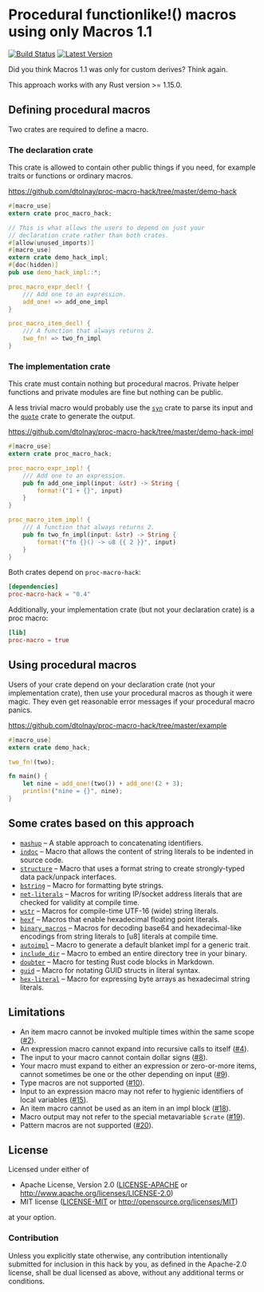Procedural functionlike!() macros using only Macros 1.1
=======================================================

[![Build Status](https://api.travis-ci.org/dtolnay/proc-macro-hack.svg?branch=master)](https://travis-ci.org/dtolnay/proc-macro-hack)
[![Latest Version](https://img.shields.io/crates/v/proc-macro-hack.svg)](https://crates.io/crates/proc-macro-hack)

Did you think Macros 1.1 was only for custom derives? Think again.

This approach works with any Rust version >= 1.15.0.

## Defining procedural macros

Two crates are required to define a macro.

### The declaration crate

This crate is allowed to contain other public things if you need, for example
traits or functions or ordinary macros.

https://github.com/dtolnay/proc-macro-hack/tree/master/demo-hack

```rust
#[macro_use]
extern crate proc_macro_hack;

// This is what allows the users to depend on just your
// declaration crate rather than both crates.
#[allow(unused_imports)]
#[macro_use]
extern crate demo_hack_impl;
#[doc(hidden)]
pub use demo_hack_impl::*;

proc_macro_expr_decl! {
    /// Add one to an expression.
    add_one! => add_one_impl
}

proc_macro_item_decl! {
    /// A function that always returns 2.
    two_fn! => two_fn_impl
}
```

### The implementation crate

This crate must contain nothing but procedural macros. Private helper functions
and private modules are fine but nothing can be public.

A less trivial macro would probably use the [`syn`] crate to parse its input and
the [`quote`] crate to generate the output.

[`syn`]: https://github.com/dtolnay/syn
[`quote`]: https://github.com/dtolnay/quote

https://github.com/dtolnay/proc-macro-hack/tree/master/demo-hack-impl

```rust
#[macro_use]
extern crate proc_macro_hack;

proc_macro_expr_impl! {
    /// Add one to an expression.
    pub fn add_one_impl(input: &str) -> String {
        format!("1 + {}", input)
    }
}

proc_macro_item_impl! {
    /// A function that always returns 2.
    pub fn two_fn_impl(input: &str) -> String {
        format!("fn {}() -> u8 {{ 2 }}", input)
    }
}
```

Both crates depend on `proc-macro-hack`:

```toml
[dependencies]
proc-macro-hack = "0.4"
```

Additionally, your implementation crate (but not your declaration crate) is a
proc macro:

```toml
[lib]
proc-macro = true
```

## Using procedural macros

Users of your crate depend on your declaration crate (not your implementation
crate), then use your procedural macros as though it were magic. They even get
reasonable error messages if your procedural macro panics.

https://github.com/dtolnay/proc-macro-hack/tree/master/example

```rust
#[macro_use]
extern crate demo_hack;

two_fn!(two);

fn main() {
    let nine = add_one!(two()) + add_one!(2 + 3);
    println!("nine = {}", nine);
}
```

## Some crates based on this approach

- [`mashup`] – A stable approach to concatenating identifiers.
- [`indoc`] – Macro that allows the content of string literals to be indented in
  source code.
- [`structure`] – Macro that uses a format string to create strongly-typed data
  pack/unpack interfaces.
- [`bstring`] – Macro for formatting byte strings.
- [`net-literals`] – Macros for writing IP/socket address literals that are
  checked for validity at compile time.
- [`wstr`] – Macros for compile-time UTF-16 (wide) string literals.
- [`hexf`] – Macros that enable hexadecimal floating point literals.
- [`binary_macros`] – Macros for decoding base64 and hexadecimal-like encodings
  from string literals to [u8] literals at compile time.
- [`autoimpl`] – Macro to generate a default blanket impl for a generic trait.
- [`include_dir`] – Macro to embed an entire directory tree in your binary.
- [`doubter`] – Macro for testing Rust code blocks in Markdown.
- [`guid`] – Macro for notating GUID structs in literal syntax.
- [`hex-literal`] – Macro for expressing byte arrays as hexadecimal string
  literals.

[`mashup`]: https://github.com/dtolnay/mashup
[`indoc`]: https://github.com/dtolnay/indoc
[`structure`]: https://docs.rs/structure/0.1/structure/
[`bstring`]: https://github.com/murarth/bstring
[`net-literals`]: https://github.com/canndrew/net-literals
[`wstr`]: https://github.com/nitric1/wstr-rs
[`hexf`]: https://github.com/lifthrasiir/hexf
[`binary_macros`]: https://github.com/golddranks/binary_macros
[`autoimpl`]: https://github.com/blakepettersson/autoimpl
[`include_dir`]: https://github.com/Michael-F-Bryan/include_dir
[`doubter`]: https://github.com/ubnt-intrepid/doubter
[`guid`]: https://github.com/dherman/guid
[`hex-literal`]: https://docs.rs/hex-literal/0.1/hex_literal/

## Limitations

- An item macro cannot be invoked multiple times within the same scope ([#2]).
- An expression macro cannot expand into recursive calls to itself ([#4]).
- The input to your macro cannot contain dollar signs ([#8]).
- Your macro must expand to either an expression or zero-or-more items, cannot
  sometimes be one or the other depending on input ([#9]).
- Type macros are not supported ([#10]).
- Input to an expression macro may not refer to hygienic identifiers of local
  variables ([#15]).
- An item macro cannot be used as an item in an impl block ([#18]).
- Macro output may not refer to the special metavariable `$crate` ([#19]).
- Pattern macros are not supported ([#20]).

[#2]: https://github.com/dtolnay/proc-macro-hack/issues/2
[#4]: https://github.com/dtolnay/proc-macro-hack/issues/4
[#8]: https://github.com/dtolnay/proc-macro-hack/issues/8
[#9]: https://github.com/dtolnay/proc-macro-hack/issues/9
[#10]: https://github.com/dtolnay/proc-macro-hack/issues/10
[#15]: https://github.com/dtolnay/proc-macro-hack/issues/15
[#18]: https://github.com/dtolnay/proc-macro-hack/issues/18
[#19]: https://github.com/dtolnay/proc-macro-hack/issues/19
[#20]: https://github.com/dtolnay/proc-macro-hack/issues/20

## License

Licensed under either of

 * Apache License, Version 2.0 ([LICENSE-APACHE](LICENSE-APACHE) or http://www.apache.org/licenses/LICENSE-2.0)
 * MIT license ([LICENSE-MIT](LICENSE-MIT) or http://opensource.org/licenses/MIT)

at your option.

### Contribution

Unless you explicitly state otherwise, any contribution intentionally submitted
for inclusion in this hack by you, as defined in the Apache-2.0 license, shall
be dual licensed as above, without any additional terms or conditions.
